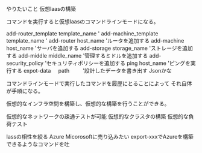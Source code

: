 やりたいこと
仮想Iaasの構築

コマンドを実行すると仮想Iaasのコマンドラインモードになる。

add-router_template   template_name   '
add-machine_template   template_name    '
add-router    host_name     'ルータを追加する
add-machine   host_name     'サーバを追加する
add-storage   storage_name  'ストレージを追加する
add-middle    middle_name   '管理するミドルを追加する
add-security_policy         'セキュリティポリシーを追加する
ping          host_name     'ピングを実行する
expot-data      path          '設計したデータを書き出す Jsonかな

コマンドラインモードで実行したコマンドを履歴にとることによって
それ自体が手順になる。

仮想的なインフラ空間を構築し、仮想的な構築を行うことができる。

仮想的なネットワークの疎通テストが可能
仮想的なクラスタの構築
仮想的な負荷テスト

Iassの相性を絞る
Azure
Micorosoftに売り込みたい
export-xxxでAzureを構築できるようなコマンドを吐
